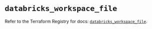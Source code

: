# `databricks_workspace_file`

Refer to the Terraform Registry for docs: [`databricks_workspace_file`](https://registry.terraform.io/providers/databricks/databricks/1.45.0/docs/resources/workspace_file).
